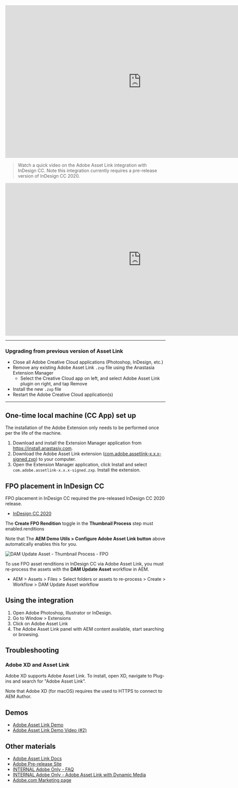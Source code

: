 
<iframe title="Adobe Video Publishing Cloud Player" width="854" height="480" src="https://video.tv.adobe.com/v/21718/?quality=12&autoplay=false&hidetitle=true&marketingtech.adobe.analytics.additionalAccounts=tmdtmdaemdemoutilsprod" frameborder="0" webkitallowfullscreen 
mozallowfullscreen allowfullscreen scrolling="no"></iframe>

> Watch a quick video on the Adobe Asset Link integration with InDesign CC.
> Note this integration currently requires a pre-release version of InDesign CC 2020.

<iframe title="Adobe Video Publishing Cloud Player" width="854" height="480" src="https://video.tv.adobe.com/v/28988/?quality=12&autoplay=false&hidetitle=true&marketingtech.adobe.analytics.additionalAccounts=tmdtmdaemdemoutilsprod" frameborder="0" webkitallowfullscreen
mozallowfullscreen allowfullscreen scrolling="no"></iframe>

---

### Upgrading from previous version of Asset Link 

* Close all Adobe Creative Cloud applications (Photoshop, InDesign, etc.)
* Remove any existing Adobe Asset Link `.zxp` file using the Anastasia Extension Manager
    * Select the Creative Cloud app on left, and select Adobe Asset Link plugin on right, and tap Remove
* Install the new `.zxp` file
* Restart the Adobe Creative Cloud application(s)

---
 
## One-time local machine (CC App) set up
 
The installation of the Adobe Extension only needs to be performed once per the life of the machine.

<ol>
    <li>Download and install the Extension Manager application from <a href="https://install.anastasiy.com"   x-cq-linkchecker="skip" target="_blank" >https://install.anastasiy.com</a>.
    <li>Download the Adobe Asset Link extension (<a href="https://link.enablementadobe.com/asset-link-zxp"  x-cq-linkchecker="skip" target="_blank">com.adobe.assetlink-x.x.x-signed.zxp</a>) to your computer.
    <li>Open the Extension Manager application, click Install and select <code>com.adobe.assetlink-x.x.x-signed.zxp</code>. Install the extension.
</ol>

<!-- CLOUD-SERVICE_INSTRUCTIONS -->

<!-- QUICKSTART_INSTRUCTIONS -->

<!-- 65_INSTRUCTIONS -->

## FPO placement in InDesign CC

FPO placement in InDesign CC required the pre-released InDesign CC 2020 release.

* <a x-cq-linkchecker="skip" href="http://link.enablementadobe.com/asset-link-indesign-cc-2020">InDesign CC 2020</a>

The __Create FPO Rendition__ toggle in the __Thumbnail Process__ step must enabled.renditions

Note that The __AEM Demo Utils > Configure Adobe Asset Link button__ above automatically enables this for you.

![DAM Update Asset - Thumbnail Process - FPO](./adobe-asset-link/images/fpo-renditions.png)

To use FPO asset renditions in InDesign CC via Adobe Asset Link, you must re-process the assets with the __DAM Update Asset__ workflow in AEM.

* AEM > Assets > Files > Select folders or assets to re-process > Create > Workflow > DAM Update Asset workflow

## Using the integration

1. Open Adobe Photoshop, Illustrator or InDesign.
2. Go to Window > Extensions
3. Click on Adobe Asset Link
4. The Adobe Asset Link panel with AEM content available, start searching or browsing.

## Troubleshooting

### Adobe XD and Asset Link

Adobe XD supports Adobe Asset Link. To install, open XD, navigate to Plug-ins and search for "Adobe Asset Link".

Note that Adobe XD (for macOS) requires the used to HTTPS to connect to AEM Author.

## Demos

* [Adobe Asset Link Demo](https://internal.adobedemo.com/content/demo-hub/en/demos/external/europa-creative-cloudinappexperience.html)
* [Adobe Asset Link Demo Video (#2)](https://www.adobe.com/marketing/experience-manager-assets/adobe-asset-link.html)

## Other materials

* [Adobe Asset Link Docs](https://www.adobe.com/creativecloud/business/enterprise/adobe-asset-link.html)
* [Adobe Pre-release Site](https://www.adobeprerelease.com/beta/12CD68B7-238C-47F0-A211-C86DCFB57145)
* [INTERNAL Adobe Only - FAQ](https://adobe.ly/2C5Dj5C)
* [INTERNAL Adobe Only - Adobe Asset Link with Dynamic Media](https://wiki.corp.adobe.com/display/~gklebus/Set+up+Europa+and+Dynamic+Media+on+AEM+6.4+L21) 
* [Adobe.com Marketing page](https://www.adobe.com/creativecloud/business/enterprise/adobe-asset-link.html)
